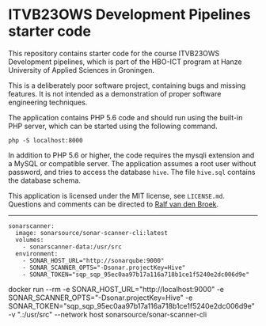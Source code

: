 # ITVB23OWS Development Pipelines starter code

This repository contains starter code for the course ITVB23OWS Development pipelines,
which is part of the HBO-ICT program at Hanze University of Applied Sciences in
Groningen.

This is a deliberately poor software project, containing bugs and missing features. It
is not intended as a demonstration of proper software engineering techniques.

The application contains PHP 5.6 code and should run using the built-in PHP server,
which can be started using the following command.

```
php -S localhost:8000
```

In addition to PHP 5.6 or higher, the code requires the mysqli extension and a MySQL
or compatible server. The application assumes a root user without password, and tries
to access the database `hive`. The file `hive.sql` contains the database schema.

This application is licensed under the MIT license, see `LICENSE.md`. Questions
and comments can be directed to
[Ralf van den Broek](https://github.com/ralfvandenbroek).

-------------------------------

    sonarscanner:
      image: sonarsource/sonar-scanner-cli:latest
      volumes:
        - sonarscanner-data:/usr/src
      environment:
        - SONAR_HOST_URL="http://sonarqube:9000"
        - SONAR_SCANNER_OPTS="-Dsonar.projectKey=Hive"
        - SONAR_TOKEN="sqp_sqp_95ec0aa97b17a116a718b1ce1f5240e2dc006d9e"


docker run --rm -e SONAR_HOST_URL="http://localhost:9000" -e SONAR_SCANNER_OPTS="-Dsonar.projectKey=Hive" -e SONAR_TOKEN="sqp_sqp_95ec0aa97b17a116a718b1ce1f5240e2dc006d9e" -v ".:/usr/src" --network host sonarsource/sonar-scanner-cli 